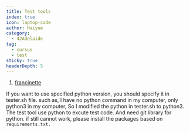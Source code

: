 ```yaml
---
title: Test tools
index: true
icon: laptop-code
author: Haiyue
category:
  - 42Adelaide
tag:
  - cursus
  - test
sticky: true
headerDepth: 5
---
```


01. [francinette](https://github.com/xicodomingues/francinette)

If you want to use specified python version, you should specify it in tester.sh file. such as, I have no python command in my computer, only python3 in my computer, So I modified the python in tester.sh to python3.
The test tool use python to excute test code. And need git library for python. 
if still cannot work, please install the packages based on `requirements.txt.`
